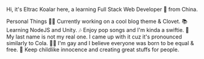 
Hi, it's Eltrac Koalar here, a learning Full Stack Web Developer 🚀 from China.

Personal Things
👨‍💻 Currently working on a cool blog theme & Clovet.
📚 Learning NodeJS and Unity.
🎶 Enjoy pop songs and I'm kinda a swiftie.
🐨 My last name is not my real one. I came up with it cuz it's pronounced similarly to Cola.
🏳️‍🌈 I'm gay and I believe everyone was born to be equal & free.
🦄 Keep childlike innocence and creating great stuffs for people.
